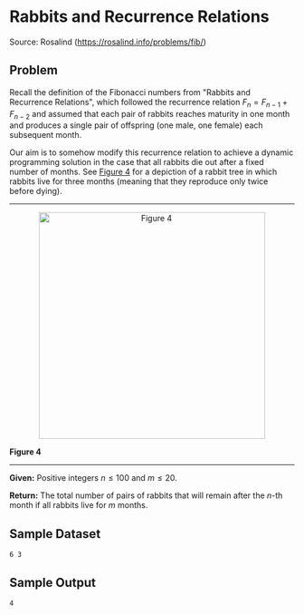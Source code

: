 
Rabbits and Recurrence Relations
================================

Source: Rosalind (https://rosalind.info/problems/fib/)

Problem
-------

Recall the definition of the Fibonacci numbers from "Rabbits and Recurrence Relations", which followed the recurrence relation $F_{n} = F_{n−1} + F_{n−2}$ and assumed that each pair of rabbits reaches maturity in one month and produces a single pair of offspring (one male, one female) each subsequent month.

Our aim is to somehow modify this recurrence relation to achieve a dynamic programming solution in the case that all rabbits die out after a fixed number of months. See [Figure 4](https://rosalind.info/media/problems/fibd/mortal_rabbit_tree.png) for a depiction of a rabbit tree in which rabbits live for three months (meaning that they reproduce only twice before dying).

---
<p align="center">
<a href="https://rosalind.info/media/problems/fibd/mortal_rabbit_tree.png"><img src="https://rosalind.info/media/problems/fibd/mortal_rabbit_tree.png" width=400 alt="Figure 4"> </a>

**Figure 4**
</p>

---



**Given:** Positive integers $n \leq 100$ and $m \leq 20$.

**Return:** The total number of pairs of rabbits that will remain after the $n$-th month if all rabbits live for $m$ months.


Sample Dataset
--------------
```
6 3
```

Sample Output
-------------
```
4
```
